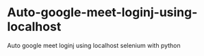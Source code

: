 # Auto-google-meet-loginj-using-localhost
Auto google meet loginj using localhost selenium with python
